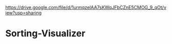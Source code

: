 https://drive.google.com/file/d/1urmqzelAA7sKWqJFbCZnE5CMOG_9_qOt/view?usp=sharing

# Sorting-Visualizer
